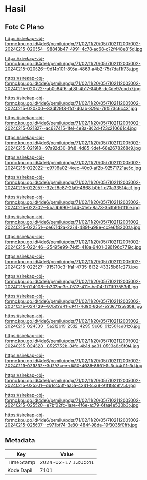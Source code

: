 # Hasil

## Foto C Plano

https://sirekap-obj-formc.kpu.go.id/4de6/pemilu/pdpr/71/02/11/20/05/7102112005002-20240215-020554--98843b47-4991-4c78-ac68-c72f448e815d.jpg

https://sirekap-obj-formc.kpu.go.id/4de6/pemilu/pdpr/71/02/11/20/05/7102112005002-20240215-020626--9d14b101-895a-4869-a4b2-75a7daf1f73a.jpg

https://sirekap-obj-formc.kpu.go.id/4de6/pemilu/pdpr/71/02/11/20/05/7102112005002-20240215-020722--ab0b84f6-ab8f-4b17-84b8-dc3de97cbdb7.jpg

https://sirekap-obj-formc.kpu.go.id/4de6/pemilu/pdpr/71/02/11/20/05/7102112005002-20240215-020800--83df29f8-ffcf-40ab-829d-79f573c6c43f.jpg

https://sirekap-obj-formc.kpu.go.id/4de6/pemilu/pdpr/71/02/11/20/05/7102112005002-20240215-021827--ac687415-1fe1-4e8a-802d-f23c210661c4.jpg

https://sirekap-obj-formc.kpu.go.id/4de6/pemilu/pdpr/71/02/11/20/05/7102112005002-20240215-021918--97a92d30-8fa8-4d85-9def-68e2678268d9.jpg

https://sirekap-obj-formc.kpu.go.id/4de6/pemilu/pdpr/71/02/11/20/05/7102112005002-20240215-022022--c9796a02-4eec-40c0-af2b-92571721ae5c.jpg

https://sirekap-obj-formc.kpu.go.id/4de6/pemilu/pdpr/71/02/11/20/05/7102112005002-20240215-022057--32e28c87-2fa9-4868-b0bf-d73a33514ac1.jpg

https://sirekap-obj-formc.kpu.go.id/4de6/pemilu/pdpr/71/02/11/20/05/7102112005002-20240215-022302--5ba0b690-15d4-41eb-8a73-353b9f61f10e.jpg

https://sirekap-obj-formc.kpu.go.id/4de6/pemilu/pdpr/71/02/11/20/05/7102112005002-20240215-022351--ce671d2a-2234-489f-a98e-cc2e6f82002a.jpg

https://sirekap-obj-formc.kpu.go.id/4de6/pemilu/pdpr/71/02/11/20/05/7102112005002-20240215-022446--25495e99-74d5-418a-9401-396196c7719c.jpg

https://sirekap-obj-formc.kpu.go.id/4de6/pemilu/pdpr/71/02/11/20/05/7102112005002-20240215-022527--915710c3-1fa1-4735-8132-43325b81c273.jpg

https://sirekap-obj-formc.kpu.go.id/4de6/pemilu/pdpr/71/02/11/20/05/7102112005002-20240215-024008--b302be3e-0812-411c-bc04-1711f97553d1.jpg

https://sirekap-obj-formc.kpu.go.id/4de6/pemilu/pdpr/71/02/11/20/05/7102112005002-20240215-024429--97b33d41-d941-4d80-92e1-53d6713a5308.jpg

https://sirekap-obj-formc.kpu.go.id/4de6/pemilu/pdpr/71/02/11/20/05/7102112005002-20240215-024533--5a212b19-25d2-4295-9e68-612501ea0126.jpg

https://sirekap-obj-formc.kpu.go.id/4de6/pemilu/pdpr/71/02/11/20/05/7102112005002-20240215-024623--8525752b-3dfe-4b1d-aa31-0593a8e5f9f4.jpg

https://sirekap-obj-formc.kpu.go.id/4de6/pemilu/pdpr/71/02/11/20/05/7102112005002-20240215-025852--3d292cee-d850-4639-8961-5c3cb4d11e5d.jpg

https://sirekap-obj-formc.kpu.go.id/4de6/pemilu/pdpr/71/02/11/20/05/7102112005002-20240215-025301--d61dc53f-aa5a-4241-9538-91f1f8c9f750.jpg

https://sirekap-obj-formc.kpu.go.id/4de6/pemilu/pdpr/71/02/11/20/05/7102112005002-20240215-025520--e7bf02fc-1aae-4f6e-ac79-6faa4e530b3b.jpg

https://sirekap-obj-formc.kpu.go.id/4de6/pemilu/pdpr/71/02/11/20/05/7102112005002-20240215-025607--c973bf74-3e80-484f-98da-19f3035f0ffb.jpg


## Metadata

| Key        | Value               |
| ---------- | ------------------- |
| Time Stamp | 2024-02-17 13:05:41 |
| Kode Dapil | 7101                |



